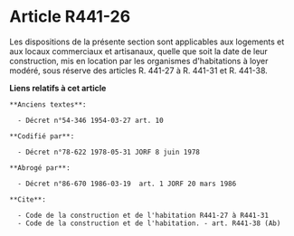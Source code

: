 # Article R441-26

Les dispositions de la présente section sont applicables aux logements et aux locaux commerciaux et artisanaux, quelle que
soit la date de leur construction, mis en location par les organismes d'habitations à loyer modéré, sous réserve des articles
R. 441-27 à R. 441-31 et R. 441-38.

**Liens relatifs à cet article**

	**Anciens textes**:

	  - Décret n°54-346 1954-03-27 art. 10

	**Codifié par**:

	  - Décret n°78-622 1978-05-31 JORF 8 juin 1978

	**Abrogé par**:

	  - Décret n°86-670 1986-03-19  art. 1 JORF 20 mars 1986

	**Cite**:

	  - Code de la construction et de l'habitation R441-27 à R441-31
	  - Code de la construction et de l'habitation. - art. R441-38 (Ab)
